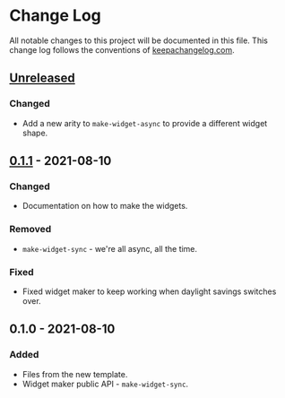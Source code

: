 # Change Log
All notable changes to this project will be documented in this file. This change log follows the conventions of [keepachangelog.com](http://keepachangelog.com/).

## [Unreleased]
### Changed
- Add a new arity to `make-widget-async` to provide a different widget shape.

## [0.1.1] - 2021-08-10
### Changed
- Documentation on how to make the widgets.

### Removed
- `make-widget-sync` - we're all async, all the time.

### Fixed
- Fixed widget maker to keep working when daylight savings switches over.

## 0.1.0 - 2021-08-10
### Added
- Files from the new template.
- Widget maker public API - `make-widget-sync`.

[Unreleased]: https://github.com/your-name/playsinc/compare/0.1.1...HEAD
[0.1.1]: https://github.com/your-name/playsinc/compare/0.1.0...0.1.1
